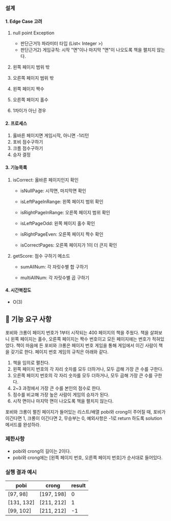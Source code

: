 ### 설계

#### 1. Edge Case 고려

1. null point Exception
   - 판단근거1) 파라미터 타입 (List< Integer >)
   - 판단근거2) 게임규칙: 시작 "면"이나 마지막 "면"이 나오도록 책을 펼치지 않는다.

2. 왼쪽 페이지 범위 밖
3. 오른쪽 페이지 범위 밖
4. 왼쪽 페이지 짝수
5. 오른쪽 페이지 홀수
6. 1차이가 아닌 경우

#### 2. 프로세스

1) 옳바른 페이지면 게임시작, 아니면 -1리턴
2) 포비 점수구하기
3) 크롬 점수구하기
4) 승자 결정

#### 3. 기능목록

1. isCorrect: 옳바른 페이지인지 확인

   - isNullPage: 시작면, 마지막면 확인

   - isLeftPageInRange: 왼쪽 페이지 범위 확인

   - isRightPageInRange: 오른쪽 페이지 범위 확인

   - isLeftPageOdd: 왼쪽 페이지 홀수 확인

   - isRightPageEven: 오른쪽 페이지 짝수 확인

   - isCorrectPages: 오른쪽 페이지가 1이 더 큰지 확인

   

2. getScore: 점수 구하기 메소드

   - sumAllNum: 각 자릿수별 합 구하기

   - multiAllNum: 각 자릿수별 곱 구하기

#### 4. 시간복잡도

- O(3)



## 🚀 기능 요구 사항

포비와 크롱이 페이지 번호가 1부터 시작되는 400 페이지의 책을 주웠다. 책을 살펴보니 왼쪽 페이지는 홀수, 오른쪽 페이지는 짝수 번호이고 모든 페이지에는 번호가 적혀있었다. 책이 마음에 든 포비와 크롱은 페이지 번호 게임을 통해 게임에서 이긴 사람이 책을 갖기로 한다. 페이지 번호 게임의 규칙은 아래와 같다.

1. 책을 임의로 펼친다.
2. 왼쪽 페이지 번호의 각 자리 숫자를 모두 더하거나, 모두 곱해 가장 큰 수를 구한다.
3. 오른쪽 페이지 번호의 각 자리 숫자를 모두 더하거나, 모두 곱해 가장 큰 수를 구한다.
4. 2~3 과정에서 가장 큰 수를 본인의 점수로 한다.
5. 점수를 비교해 가장 높은 사람이 게임의 승자가 된다.
6. 시작 면이나 마지막 면이 나오도록 책을 펼치지 않는다.

포비와 크롱이 펼친 페이지가 들어있는 리스트/배열 pobi와 crong이 주어질 때, 포비가 이긴다면 1, 크롱이 이긴다면 2, 무승부는 0, 예외사항은 -1로 return 하도록 solution 메서드를 완성하라.

### 제한사항

- pobi와 crong의 길이는 2이다.
- pobi와 crong에는 [왼쪽 페이지 번호, 오른쪽 페이지 번호]가 순서대로 들어있다.

### 실행 결과 예시

| pobi | crong | result |
| --- | --- | --- |
| [97, 98] | [197, 198] | 0 |
| [131, 132] | [211, 212] | 1 |
| [99, 102] | [211, 212] | -1 |

